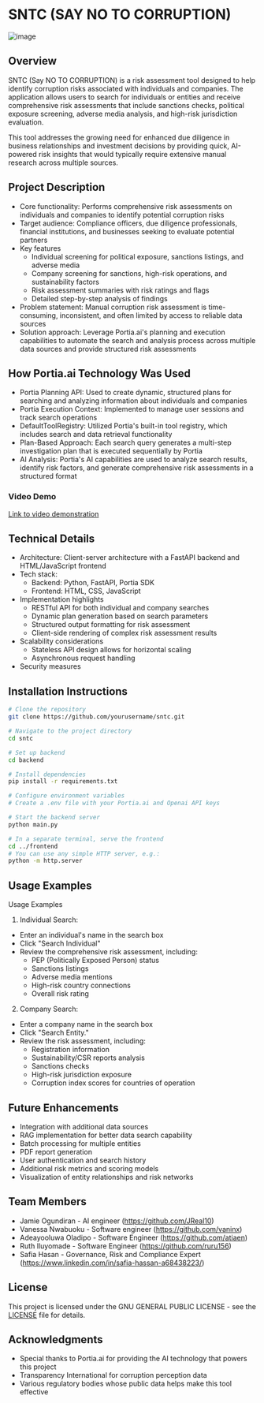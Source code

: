 # SNTC (SAY NO TO CORRUPTION)
![image](https://github.com/user-attachments/assets/8986a847-0649-4cd7-a735-d1cc15fce138)

## Overview
SNTC (Say NO TO CORRUPTION) is a risk assessment tool designed to help identify corruption risks associated with individuals and companies. The application allows users to search for individuals or entities and receive comprehensive risk assessments that include sanctions checks, political exposure screening, adverse media analysis, and high-risk jurisdiction evaluation.

This tool addresses the growing need for enhanced due diligence in business relationships and investment decisions by providing quick, AI-powered risk insights that would typically require extensive manual research across multiple sources.

## Project Description
- Core functionality: Performs comprehensive risk assessments on individuals and companies to identify potential corruption risks
- Target audience: Compliance officers, due diligence professionals, financial institutions, and businesses seeking to evaluate potential partners
- Key features
  - Individual screening for political exposure, sanctions listings, and adverse media
  - Company screening for sanctions, high-risk operations, and sustainability factors
  - Risk assessment summaries with risk ratings and flags
  - Detailed step-by-step analysis of findings
- Problem statement: Manual corruption risk assessment is time-consuming, inconsistent, and often limited by access to reliable data sources
- Solution approach: Leverage Portia.ai's planning and execution capabilities to automate the search and analysis process across multiple data sources and provide structured risk assessments

## How Portia.ai Technology Was Used
- Portia Planning API: Used to create dynamic, structured plans for searching and analyzing information about individuals and companies
- Portia Execution Context: Implemented to manage user sessions and track search operations
- DefaultToolRegistry: Utilized Portia's built-in tool registry, which includes search and data retrieval functionality
- Plan-Based Approach: Each search query generates a multi-step investigation plan that is executed sequentially by Portia
- AI Analysis: Portia's AI capabilities are used to analyze search results, identify risk factors, and generate comprehensive risk assessments in a structured format

### Video Demo
[Link to video demonstration](https://www.youtube.com/watch?v=KP8GPugqKSE&ab_channel=Jamie)

## Technical Details
- Architecture: Client-server architecture with a FastAPI backend and HTML/JavaScript frontend
- Tech stack:
  - Backend: Python, FastAPI, Portia SDK
  - Frontend: HTML, CSS, JavaScript
- Implementation highlights
  - RESTful API for both individual and company searches
  - Dynamic plan generation based on search parameters
  - Structured output formatting for risk assessment
  - Client-side rendering of complex risk assessment results
- Scalability considerations
  - Stateless API design allows for horizontal scaling
  - Asynchronous request handling  
- Security measures

## Installation Instructions
```bash
# Clone the repository
git clone https://github.com/yourusername/sntc.git

# Navigate to the project directory
cd sntc

# Set up backend
cd backend

# Install dependencies
pip install -r requirements.txt

# Configure environment variables
# Create a .env file with your Portia.ai and Openai API keys

# Start the backend server
python main.py

# In a separate terminal, serve the frontend
cd ../frontend
# You can use any simple HTTP server, e.g.:
python -m http.server
```

## Usage Examples

Usage Examples

1. Individual Search:
- Enter an individual's name in the search box
- Click "Search Individual"
- Review the comprehensive risk assessment, including:
  - PEP (Politically Exposed Person) status
  - Sanctions listings
  - Adverse media mentions
  - High-risk country connections
  - Overall risk rating

2. Company Search:
- Enter a company name in the search box
- Click "Search Entity."
- Review the risk assessment, including:
   - Registration information
   - Sustainability/CSR reports analysis
   - Sanctions checks
   - High-risk jurisdiction exposure
   - Corruption index scores for countries of operation

## Future Enhancements
- Integration with additional data sources
- RAG implementation for better data search capability
- Batch processing for multiple entities
- PDF report generation
- User authentication and search history
- Additional risk metrics and scoring models
- Visualization of entity relationships and risk networks

## Team Members
- Jamie Ogundiran - AI engineer (https://github.com/JReal10)
- Vanessa Nwabuoku - Software engineer (https://github.com/vaninx)
- Adeayooluwa Oladipo - Software Engineer (https://github.com/atiaen)
- Ruth Iluyomade - Software Engineer (https://github.com/ruru156)
- Safia Hasan - Governance, Risk and Compliance Expert (https://www.linkedin.com/in/safia-hassan-a68438223/)

## License
This project is licensed under the  GNU GENERAL PUBLIC LICENSE - see the [LICENSE](LICENSE) file for details.

## Acknowledgments
- Special thanks to Portia.ai for providing the AI technology that powers this project
- Transparency International for corruption perception data
- Various regulatory bodies whose public data helps make this tool effective

